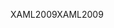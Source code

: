 <span data-ttu-id="fb954-101">XAML2009</span><span class="sxs-lookup"><span data-stu-id="fb954-101">XAML2009</span></span>
